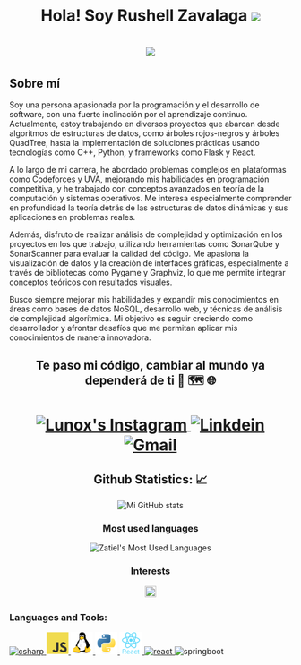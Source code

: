 
<!-- Title -->
<h1 align="center"> Hola! Soy Rushell Zavalaga
  <img src="https://raw.githubusercontent.com/iampavangandhi/iampavangandhi/master/gifs/Hi.gif" 
       width="30px">
  

  <img src="https://th.bing.com/th/id/R.fc42c65da98d06f1f23f682eee88c8db?rik=t2V%2bAOZ9S1OWqQ&riu=http%3a%2f%2fwww.bizkloud.com%2fassets%2fimg%2fbanner%2fcustom-software.jpg&ehk=GArTvJONpWjRuif1owWxRVGzS9U0Ua97aT6WzUOwuGk%3d&risl=&pid=ImgRaw&r=0" 
       align="center">
  </h1>

<h2>Sobre mí</h2>
Soy una persona apasionada por la programación y el desarrollo de software, con una fuerte inclinación por el aprendizaje continuo. Actualmente, estoy trabajando en diversos proyectos que abarcan desde algoritmos de estructuras de datos, como árboles rojos-negros y árboles QuadTree, hasta la implementación de soluciones prácticas usando tecnologías como C++, Python, y frameworks como Flask y React.

A lo largo de mi carrera, he abordado problemas complejos en plataformas como Codeforces y UVA, mejorando mis habilidades en programación competitiva, y he trabajado con conceptos avanzados en teoría de la computación y sistemas operativos. Me interesa especialmente comprender en profundidad la teoría detrás de las estructuras de datos dinámicas y sus aplicaciones en problemas reales.

Además, disfruto de realizar análisis de complejidad y optimización en los proyectos en los que trabajo, utilizando herramientas como SonarQube y SonarScanner para evaluar la calidad del código. Me apasiona la visualización de datos y la creación de interfaces gráficas, especialmente a través de bibliotecas como Pygame y Graphviz, lo que me permite integrar conceptos teóricos con resultados visuales.

Busco siempre mejorar mis habilidades y expandir mis conocimientos en áreas como bases de datos NoSQL, desarrollo web, y técnicas de análisis de complejidad algorítmica. Mi objetivo es seguir creciendo como desarrollador y afrontar desafíos que me permitan aplicar mis conocimientos de manera innovadora.

<!-- Quote -->
<h2 align="center">Te paso mi código, cambiar al mundo ya dependerá de ti 🤯 🗺️ 🌐

  <!-- Social Network -->
<h1 align="center">
<a href="https://www.instagram.com">
  <img align="center" 
       alt="Lunox's Instagram" 
       width="22px" 
       src="https://user-images.githubusercontent.com/55005374/103146167-0b04ac00-470b-11eb-84fc-db4b7299e4ef.png" />
  </a>
  
<a href="www.linkedin.com/in/RushellZavalaga">
  <img align="center" 
       alt="Linkdein" 
       width="22px" 
       src="https://user-images.githubusercontent.com/55005374/103146171-312a4c00-470b-11eb-8839-992580bb8206.png" />
  </a>
  
<a href="mailto:rzavalaga@unsa.edu.pe">
  <img align="center" 
       alt="Gmail" 
       width="22px" 
       src="https://user-images.githubusercontent.com/55005374/103146250-0d1b3a80-470c-11eb-8ead-a92232d45d6e.png" />
  </a>
</h1>


<!-- Numeralia -->
<H2 align="center"><strong>Github Statistics: 📈
  </strong>
</H2>
    <p align="center">
      <div align="center">
    </p>
        
![Mi GitHub stats](https://github-readme-stats.vercel.app/api?username=RushhMax&show_icons=true&theme=radical)
### Most used languages
![Zatiel's Most Used Languages](https://github-readme-stats.vercel.app/api/top-langs/?username=RushhMax&theme=react&layout=compact&hide=HTML)
### Interests

<a href="https://archlinux.org/"><img src="https://i.postimg.cc/8zbXyg1X/1200px-Arch-Linux-logo-svg.png" height="20%" width="20%"></a>

<h3 align="left">Languages and Tools:</h3>
<p align="left"> <a href="https://www.w3schools.com/cs/" target="_blank"> <img src="https://upload.wikimedia.org/wikipedia/commons/thumb/1/18/ISO_C%2B%2B_Logo.svg/800px-ISO_C%2B%2B_Logo.svg.png" alt="csharp" width="40" height="40"/> </a> <a href="https://developer.mozilla.org/en-US/docs/Web/JavaScript" target="_blank"> <img src="https://raw.githubusercontent.com/devicons/devicon/master/icons/javascript/javascript-original.svg" alt="javascript" width="40" height="40"/> </a> <a href="https://www.linux.org/" target="_blank"> <img src="https://raw.githubusercontent.com/devicons/devicon/master/icons/linux/linux-original.svg" alt="linux" width="40" height="40"/> </a> <a href="https://www.python.org" target="_blank"> <img src="https://raw.githubusercontent.com/devicons/devicon/master/icons/python/python-original.svg" alt="python" width="40" height="40"/> </a> <a href="https://reactjs.org/" target="_blank"> <img src="https://raw.githubusercontent.com/devicons/devicon/master/icons/react/react-original-wordmark.svg" alt="react" width="40" height="40"/> <a href="https://es.wikipedia.org/wiki/Bash" target="_blank"> <img src="https://i.postimg.cc/KYYRkqtV/Terminalicon2.png" alt="react" width="40" height="40"/> </a> 
<img src="https://upload.wikimedia.org/wikipedia/commons/thumb/7/79/Spring_Boot.svg/1024px-Spring_Boot.svg.png" alt="springboot" width="40" height="40"/>
</p>

